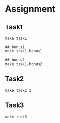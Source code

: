 # Assignment

## Task1
```shell
make task1

## bonus1
make task1-bonus1

## bonus2
make task1-bonus2
```

## Task2
```shell
make task2 3
```

## Task3
```shell
make task3
```